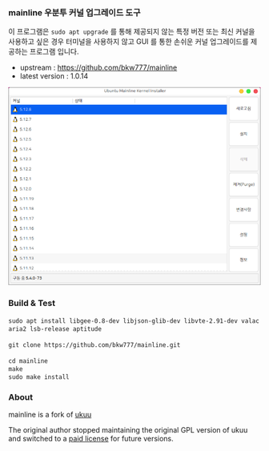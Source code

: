 ### mainline 우분투 커널 업그레이드 도구

이 프로그램은 `sudo apt upgrade` 를 통해 제공되지 않는 특정 버전 또는 최신 커널을 사용하고 싶은 경우
터미널을 사용하지 않고 GUI 를 통한 손쉬운 커널 업그레이드를 제공하는 프로그램 입니다.

 * upstream : https://github.com/bkw777/mainline
 * latest version : 1.0.14

![Main window screenshot](main_window_ko.png)

### Build & Test
	sudo apt install libgee-0.8-dev libjson-glib-dev libvte-2.91-dev valac aria2 lsb-release aptitude

	git clone https://github.com/bkw777/mainline.git
	
	cd mainline
	make
	sudo make install

### About
mainline is a fork of [ukuu](https://github.com/teejee2008/ukuu)

The original author stopped maintaining the original GPL version of ukuu and switched to a [paid license](https://teejeetech.in/tag/ukuu/) for future versions.

